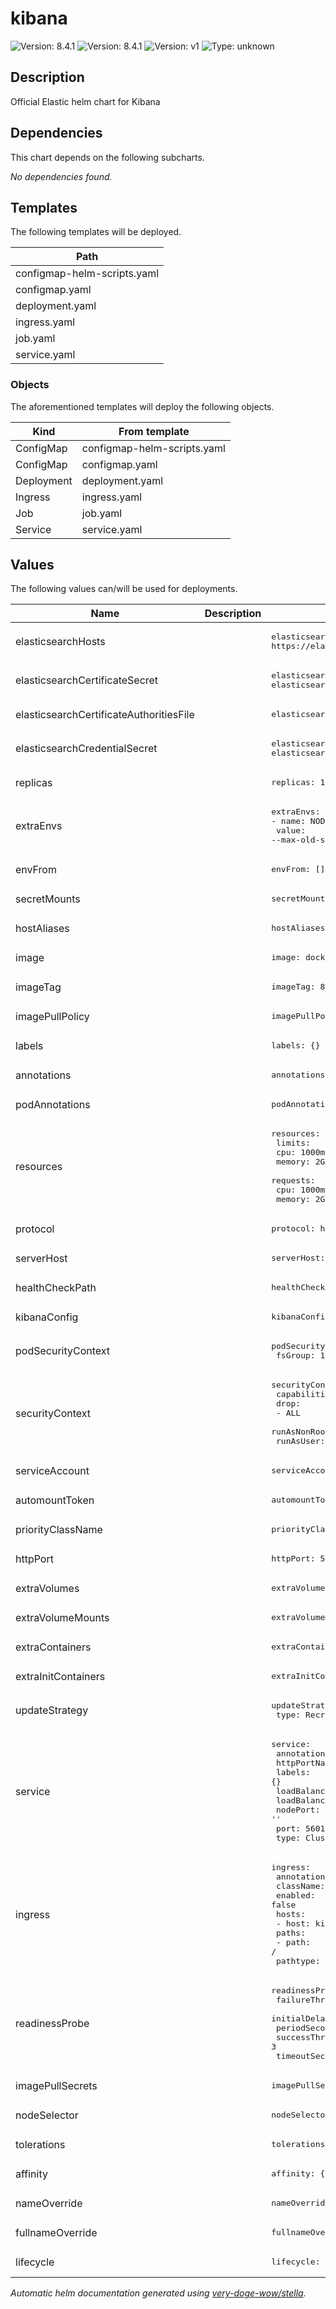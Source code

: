<!-- markdownlint-disable MD013 -->
# kibana
![Version: 8.4.1](https://img.shields.io/badge/Version-8.4.1-informational?style=flat-square) ![Version: 8.4.1](https://img.shields.io/badge/appVersion-8.4.1-informational?style=flat-square) ![Version: v1](https://img.shields.io/badge/apiVersion-v1-informational?style=flat-square) ![Type: unknown](https://img.shields.io/badge/Type-unknown-informational?style=flat-square) 

## Description
Official Elastic helm chart for Kibana

## Dependencies
This chart depends on the following subcharts.

*No dependencies found.*

## Templates
The following templates will be deployed.

| Path |
|---| 
| configmap-helm-scripts.yaml |
| configmap.yaml |
| deployment.yaml |
| ingress.yaml |
| job.yaml |
| service.yaml |


### Objects
The aforementioned templates will deploy the following objects.

| Kind | From template |
|---|---| 
| ConfigMap | configmap-helm-scripts.yaml |
| ConfigMap | configmap.yaml |
| Deployment | deployment.yaml |
| Ingress | ingress.yaml |
| Job | job.yaml |
| Service | service.yaml |


## Values
The following values can/will be used for deployments.

| Name | Description | Default | Example |
|---|---|---|---| 
| elasticsearchHosts |  | <pre>elasticsearchHosts: https://elasticsearch-master:9200<br></pre> |  |
| elasticsearchCertificateSecret |  | <pre>elasticsearchCertificateSecret: elasticsearch-master-certs<br></pre> |  |
| elasticsearchCertificateAuthoritiesFile |  | <pre>elasticsearchCertificateAuthoritiesFile: ca.crt<br></pre> |  |
| elasticsearchCredentialSecret |  | <pre>elasticsearchCredentialSecret: elasticsearch-master-credentials<br></pre> |  |
| replicas |  | <pre>replicas: 1<br></pre> |  |
| extraEnvs |  | <pre>extraEnvs:<br>- name: NODE_OPTIONS<br>  value: --max-old-space-size=1800<br></pre> |  |
| envFrom |  | <pre>envFrom: []<br></pre> |  |
| secretMounts |  | <pre>secretMounts: []<br></pre> |  |
| hostAliases |  | <pre>hostAliases: []<br></pre> |  |
| image |  | <pre>image: docker.elastic.co/kibana/kibana<br></pre> |  |
| imageTag |  | <pre>imageTag: 8.4.1<br></pre> |  |
| imagePullPolicy |  | <pre>imagePullPolicy: IfNotPresent<br></pre> |  |
| labels |  | <pre>labels: {}<br></pre> |  |
| annotations |  | <pre>annotations: {}<br></pre> |  |
| podAnnotations |  | <pre>podAnnotations: {}<br></pre> |  |
| resources |  | <pre>resources:<br>  limits:<br>    cpu: 1000m<br>    memory: 2Gi<br>  requests:<br>    cpu: 1000m<br>    memory: 2Gi<br></pre> |  |
| protocol |  | <pre>protocol: http<br></pre> |  |
| serverHost |  | <pre>serverHost: 0.0.0.0<br></pre> |  |
| healthCheckPath |  | <pre>healthCheckPath: /app/kibana<br></pre> |  |
| kibanaConfig |  | <pre>kibanaConfig: {}<br></pre> |  |
| podSecurityContext |  | <pre>podSecurityContext:<br>  fsGroup: 1000<br></pre> |  |
| securityContext |  | <pre>securityContext:<br>  capabilities:<br>    drop:<br>    - ALL<br>  runAsNonRoot: true<br>  runAsUser: 1000<br></pre> |  |
| serviceAccount |  | <pre>serviceAccount: ''<br></pre> |  |
| automountToken |  | <pre>automountToken: true<br></pre> |  |
| priorityClassName |  | <pre>priorityClassName: ''<br></pre> |  |
| httpPort |  | <pre>httpPort: 5601<br></pre> |  |
| extraVolumes |  | <pre>extraVolumes: []<br></pre> |  |
| extraVolumeMounts |  | <pre>extraVolumeMounts: []<br></pre> |  |
| extraContainers |  | <pre>extraContainers: []<br></pre> |  |
| extraInitContainers |  | <pre>extraInitContainers: []<br></pre> |  |
| updateStrategy |  | <pre>updateStrategy:<br>  type: Recreate<br></pre> |  |
| service |  | <pre>service:<br>  annotations: {}<br>  httpPortName: http<br>  labels: {}<br>  loadBalancerIP: ''<br>  loadBalancerSourceRanges: []<br>  nodePort: ''<br>  port: 5601<br>  type: ClusterIP<br></pre> |  |
| ingress |  | <pre>ingress:<br>  annotations: {}<br>  className: nginx<br>  enabled: false<br>  hosts:<br>  - host: kibana-example.local<br>    paths:<br>    - path: /<br>  pathtype: ImplementationSpecific<br></pre> |  |
| readinessProbe |  | <pre>readinessProbe:<br>  failureThreshold: 3<br>  initialDelaySeconds: 10<br>  periodSeconds: 10<br>  successThreshold: 3<br>  timeoutSeconds: 5<br></pre> |  |
| imagePullSecrets |  | <pre>imagePullSecrets: []<br></pre> |  |
| nodeSelector |  | <pre>nodeSelector: {}<br></pre> |  |
| tolerations |  | <pre>tolerations: []<br></pre> |  |
| affinity |  | <pre>affinity: {}<br></pre> |  |
| nameOverride |  | <pre>nameOverride: ''<br></pre> |  |
| fullnameOverride |  | <pre>fullnameOverride: ''<br></pre> |  |
| lifecycle |  | <pre>lifecycle: {}<br></pre> |  |


*Automatic helm documentation generated using [very-doge-wow/stella](https://github.com/very-doge-wow/stella).*


